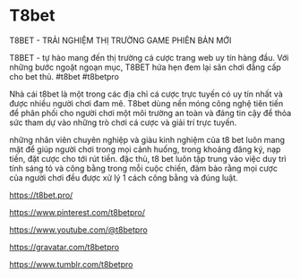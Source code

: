 # T8bet

T8BET - TRẢI NGHIỆM THỊ TRƯỜNG GAME PHIÊN BẢN MỚI

T8BET - tự hào mang đến thị trường cá cược trang web uy tín hàng đầu. Với những bước ngoặt ngoạn mục, T8BET hứa hẹn đem lại sân chơi đẳng cấp cho bet thủ.
#t8bet #t8betpro

Nhà cái t8bet là một trong các địa chỉ cá cược trực tuyến có uy tín nhất và được nhiều người chơi đam mê. T8bet dùng nền móng công nghệ tiên tiến để phân phối cho người chơi một môi trường an toàn và đáng tin cậy để thỏa sức tham dự vào những trò chơi cá cược và giải trí trực tuyến.

những nhân viên chuyên nghiệp và giàu kinh nghiệm của t8 bet luôn mang mặt để giúp người chơi trong mọi cảnh huống, trong khoảng đăng ký, nạp tiền, đặt cược cho tới rút tiền. đặc thù, t8 bet luôn tập trung vào việc duy trì tính sáng tỏ và công bằng trong mỗi cuộc chiến, đảm bảo rằng mọi cược của người chơi đều được xử lý 1 cách công bằng và đúng luật.

https://t8bet.pro/

https://www.pinterest.com/t8betpro/

https://www.youtube.com/@t8betpro

https://gravatar.com/t8betpro

https://www.tumblr.com/t8betpro
